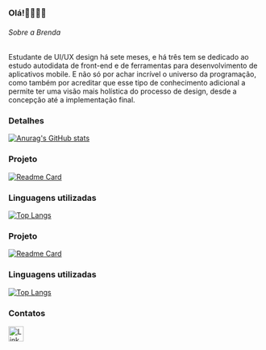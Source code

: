 ### Olá!👩🏻‍💻✨

###### Sobre a Brenda 
Estudante de UI/UX design há sete meses, e há três tem se dedicado ao estudo autodidata de front-end e de ferramentas para desenvolvimento de aplicativos mobile. E não só por achar incrível o universo da programação, como também por acreditar que esse tipo de conhecimento adicional a permite ter uma visão mais holística do processo de design, desde a concepção até a implementação final.


### Detalhes

[![Anurag's GitHub stats](https://github-readme-stats.vercel.app/api?username=A-mo-ra&show_icons=true&theme=dark)](https://github.com/anuraghazra/github-readme-stats)

### Projeto

[![Readme Card](https://github-readme-stats.vercel.app/api/pin/?username=A-mo-ra&repo=projeto-jornadafullstack--ebac&theme=dark)](https://github.com/anuraghazra/github-readme-stats)


### Linguagens utilizadas

[![Top Langs](https://github-readme-stats.vercel.app/api/top-langs/?username=A-mo-ra&layout=compact)](https://github.com/anuraghazra/github-readme-stats)


### Projeto

[![Readme Card](https://github-readme-stats.vercel.app/api/pin/?username=A-mo-ra&repo=Projeto-trilha-digital-ADA-CSS-HTML&theme=dark)](https://github.com/anuraghazra/github-readme-stats)


### Linguagens utilizadas

[![Top Langs](https://github-readme-stats.vercel.app/api/top-langs/?username=A-mo-ra&layout=compact)](https://github.com/anuraghazra/github-readme-stats)

### Contatos

[<img src='https://img.shields.io/badge/LinkedIn-0077B5?style=for-the-badge&logo=linkedin&logoColor=white' alt='Linkedin' height='30'>](https://www.linkedin.com/in/brenda-art/)
